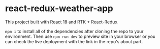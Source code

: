 # react-redux-weather-app
This project built with React 18 and RTK + React-Redux.

`npm i` to install all of the dependencies after cloning the repo to your environment.
Then use `npm run dev` to preview site in your browser 
or you can check the live deployment with the link in the repo's about part.